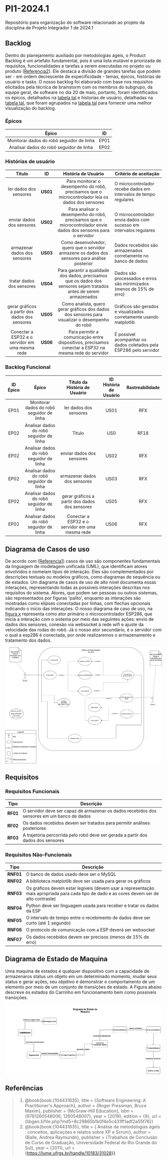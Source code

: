 <p style="text-align: justify">

# PI1-2024.1
 Repositório para organização do software relacionado ao projeto da disciplina de Projeto Integrador 1 de 2024.1


## Backlog


Dentro do planejamento auxiliado por metodologias ágeis, o Product Backlog é um artefato fundamental, pois é uma lista mutável e priorizada de requisitos, funcionalidades e tarefas a serem executadas no projeto ou produto ([Referencia2]()). Ele destaca a divisão de grandes tarefas que podem ser - em ordem decrescente de especificidade - temas, épicos, histórias de usuário e tasks. O nosso backlog foi elaborado com base nos requisitos elicitados pela técnica de brainstorm com os membros do subgrupo, da equipe geral, de software no dia 20 de maio, portanto, foram identificados os épicos, detalhados na [tabela tal]() e historias de usuário, detalhadas na [tabela tal](), que foram agrupados na [tabela tal]() para fornecer uma melhor visualização do backlog. 


### Épicos


| Épico | ID | 
| :---: | :-:|  
| Monitorar dados do robô seguidor de linha | EP01 | 
| Analisar dados do robô seguidor de linha | EP02 | 


### Histórias de usuário


| Título | ID | História de Usuário | Critério de aceitação | 
| :----: | :-:| :-----------------: | --------------------- |
| ler dados dos sensores | **US01** | Para monitorar o desempenho do robô, precisamos que o microcontrolador leia os dados dos sensores | O microcontrolador recebe dados em intervalos de tempo regulares |
| enviar dados dos sensores | **US02** | Para analisar o desempenho do robô, precisamos que o microcontrolador envie dados dos sensores para o servidor | O microcontrolador envia dados com sucesso em intervalos regulares |
| armazenar dados dos sensores  | **US03** | Como desenvolvedor, quero que o servidor armazene os dados dos sensores para análise posterior | Dados recebidos são armazenados corretamente no banco de dados |
| tratar dados dos sensores     | **US04** | Para garantir a qualidade dos dados, precisamos que os dados dos sensores sejam tratados antes de serem armazenados | Dados são processados e erros são minimizados (menos de 15% de erro) |
| gerar gráficos a partir dos dados dos sensores   | **US05** | Como analista, quero gerar gráficos dos dados dos sensores para visualizar o desempenho do robô | Gráficos são gerados e visualizados corretamente usando matplotlib |
| Conectar a ESP32 e o servidor em uma mesma rede | **US06** | Para permitir a comunicação entre dispositivos, precisamos conectar a ESP32 na mesma rede do servidor | É possível acompanhar os dados coletados pela ESP286 pelo servidor |


### Backlog Funcional


| ID Épico | Épico | Título da História de Usuário | ID História de Usuário | Rastreabilidade |
| :------: | :---: | :------------------: | :--------------------: | :-------------: |
| EP01 | Monitorar dados do robô seguidor de linha | ler dados dos sensores  | US01 | RFX |
| EP02 | Analisar dados do robô seguidor de linha | Título | US0 | RF18 |
| EP02 | Analisar dados do robô seguidor de linha | enviar dados dos sensores   | US02 | RFX |
| EP02 | Analisar dados do robô seguidor de linha | armazenar dados dos sensores | US03 | RFX |
| EP02 | Analisar dados do robô seguidor de linha | gerar gráficos a partir dos dados dos sensores   | US05 | RFX |
| EP02 | Analisar dados do robô seguidor de linha | Conectar a ESP32 e o servidor em uma mesma rede  | US06 | RFX |


## Diagrama de Casos de uso

De acordo com ([Referencia1]()) casos de uso são componentes fundamentais da linguagem de modelagem unificada (UML), que identificam atores envolvidos e nomeiam tipos de interação. Eles são complementados por descrições textuais ou modelos gráficos, como diagramas de sequência ou de estados. Um diagrama de casos de uso de alto nível documenta essas interações, representando todas as possíveis interações descritas nos requisitos do sistema. Atores, que podem ser pessoas ou outros sistemas, são representados por figuras 'palito', enquanto as interações são mostradas como elipses conectadas por linhas, com flechas opcionais indicando o início das interações. O nosso diagrama de caso de uso, na [figura x]() representa como ator primário o microcontrolador ESP286, que inicia a interação com o sistema por meio das seguintes ações: envio de dados dos sensores, conexão via websocket à rede wifi e ajuste da velocidade das rodas do robô. Já o nosso ator secundário, é o servidor com o qual a esp286 é conectada, por onde realizaremos o armazenamento e tratamento dos dados.


![caso-de-uso](assets/PI1%20-%20Use%20Cases.drawio.svg)


## Requisitos


### Requisitos Funcionais


| Tipo | Descrição |
| :--: | --------- |
| **RF01** | O servidor deve ser capaz de armazenar os dados recebidos dos sensores em um banco de dados |
| **RF02** | Os dados recebidos devem ser tratados para permitir análises posteriores |
| **RF03** | A trajetória percorrida pelo robô deve ser gerada a partir dos dados dos sensores |


### Requisitos Não-Funcionais


| Tipo | Descrição |
| :--: | --------- |
| **RNF01** | O banco de dados usado deve ser o MySQL |
| **RNF02** | A biblioteca matplotlib deve ser usada para gerar os gráficos |
| **RNF03** | Os gráficos devem estar legíveis (devem usar a representação mais apropriada para cada tipo de dado e as cores devem ser de alto contraste) |
| **RNF04** | Python deve ser linguagem usada para receber e tratar os dados da ESP |
| **RNF05** | O intervalo de tempo entre o recebimento de dados deve ser curto (até 1 segundo) |
| **RNF06** | O protocolo de comunicação com a ESP deverá ser websocket |
| **RNF07** | Os dados recebidos devem ser precisos (menos de 15% de erro) |

## Diagrama de Estado de Maquina

Uma maquina de estados é qualquer dispositivo com a capacidade de armazenaros status um objeto em um determinado momento, mudar seus status e gerar ações, seu objetivo é demonstrar
o comportamento de um elemento por meio de um conjunto de transições de estado.
A Figura abaixo descreve os estados do Carrinho em funcionamento bem como possíveis transições.

![Estado de Maquina](assets/DIAGRAMA%20DE%20ESTADOS%201.png)


## Referências
> 1. @book{book:{104431635},
   title =     {Software Engineering: A Practitioner's Approach},
   author =    {Roger Pressman, Bruce Maxim},
   publisher = {McGraw-Hill Education},
   isbn =      {9781260548006; 1260548007},
   year =      {2019},
   edition =   {9},
   url =       {libgen.li/file.php?md5=8c29865b1b0f4e5c431ff1adf2a55f76}}
> 2. @book{book:{104431635},
   title =     {	Análise de metodologias ágeis : conceitos, aplicações e relatos sobre XP e Scrum},
   author =    {Balle, Andrea Raymundo},
   publisher = {Trabalhos de Conclusão de Curso de Graduação, Universidade Federal do Rio Grande do Sul},
   year =      {2011},
   url =       {https://lume.ufrgs.br/handle/10183/31028}}
</p>
